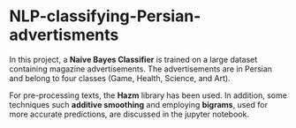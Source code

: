 # NLP-classifying-Persian-advertisments

In this project, a $\textbf{Naive Bayes Classifier}$ is trained on a large dataset containing magazine advertisements. The advertisements are in Persian and belong to four classes (Game, Health, Science, and Art). 

For pre-processing texts, the $\textbf{Hazm}$ library has been used. In addition, some techniques such $\textbf{additive smoothing}$ and employing $\textbf{bigrams}$, used for more accurate predictions, are discussed in the jupyter notebook. 
